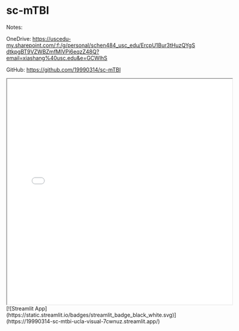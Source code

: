# sc-mTBI
Notes:

OneDrive:
https://uscedu-my.sharepoint.com/:f:/g/personal/schen484_usc_edu/ErcpU1Bur3tHuzQYgSdtkpgBT9VZWBZmfMlVPi6eqzZ48Q?email=xiashang%40usc.edu&e=GCWlhS

GitHub:
https://github.com/19990314/sc-mTBI

<!DOCTYPE html>
<html>
<body>

<iframe src="<https://19990314-sc-mtbi-ucla-visual-7cwnuz.streamlit.app/>" width="600" height="600">
  <p>Your browser does not support iframes.</p>
</iframe>

</body>
</html>
[![Streamlit App](https://static.streamlit.io/badges/streamlit_badge_black_white.svg)](https://19990314-sc-mtbi-ucla-visual-7cwnuz.streamlit.app/)

